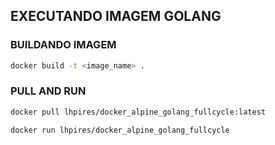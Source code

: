 ## EXECUTANDO IMAGEM GOLANG

### BUILDANDO IMAGEM
```sh
docker build -t <image_name> .
```

### PULL AND RUN
```sh
docker pull lhpires/docker_alpine_golang_fullcycle:latest

docker run lhpires/docker_alpine_golang_fullcycle
```
